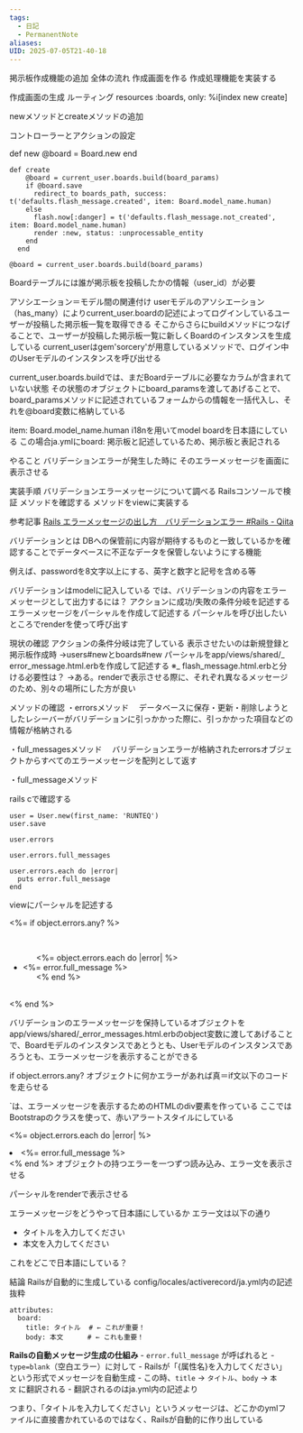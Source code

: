 ```yaml
---
tags:
  - 日記
  - PermanentNote
aliases: 
UID: 2025-07-05T21-40-18
---
```

掲示板作成機能の追加
全体の流れ
作成画面を作る
作成処理機能を実装する

作成画面の生成
ルーティング
resources :boards, only: %i[index new create]

newメソッドとcreateメソッドの追加

コントローラーとアクションの設定

def new
  @board = Board.new
end

```
def create
    @board = current_user.boards.build(board_params)
    if @board.save
      redirect_to boards_path, success: t('defaults.flash_message.created', item: Board.model_name.human)
    else
      flash.now[:danger] = t('defaults.flash_message.not_created', item: Board.model_name.human)
      render :new, status: :unprocessable_entity
    end
  end
```
```
@board = current_user.boards.build(board_params)
```

Boardテーブルには誰が掲示板を投稿したかの情報（user_id）が必要

アソシエーション＝モデル間の関連付け
userモデルのアソシエーション（has_many）によりcurrent_user.boardの記述によってログインしているユーザーが投稿した掲示板一覧を取得できる
そこからさらにbuildメソッドにつなげることで、ユーザーが投稿した掲示板一覧に新しくBoardのインスタンスを生成している
current_userはgem'sorcery'が用意しているメソッドで、ログイン中のUserモデルのインスタンスを呼び出せる

current_user.boards.buildでは、まだBoardテーブルに必要なカラムが含まれていない状態
その状態のオブジェクトにboard_paramsを渡してあげることで、board_paramsメソッドに記述されているフォームからの情報を一括代入し、それを@board変数に格納している

item: Board.model_name.human
i18nを用いてmodel boardを日本語にしている
この場合ja.ymlにboard: 掲示板と記述しているため、掲示板と表記される

やること
バリデーションエラーが発生した時に
そのエラーメッセージを画面に表示させる

実装手順
バリデーションエラーメッセージについて調べる
Railsコンソールで検証
メソッドを確認する
メソッドをviewに実装する

参考記事
[Rails エラーメッセージの出し方　バリデーションエラー #Rails - Qiita](https://qiita.com/nakanishi03/items/d1be27c74c98855423ab)

バリデーションとは
DBへの保管前に内容が期待するものと一致しているかを確認することでデータベースに不正なデータを保管しないようにする機能

例えば、passwordを8文字以上にする、英字と数字と記号を含める等

バリデーションはmodelに記入している
では、バリデーションの内容をエラーメッセージとして出力するには？
アクションに成功/失敗の条件分岐を記述する
エラーメッセージをパーシャルを作成して記述する
パーシャルを呼び出したいところでrenderを使って呼び出す

現状の確認
アクションの条件分岐は完了している
表示させたいのは新規登録と掲示板作成時
→users#newとboards#new
パーシャルをapp/views/shared/_ error_message.html.erbを作成して記述する
※_ flash_message.html.erbと分ける必要性は？
→ある。renderで表示させる際に、それぞれ異なるメッセージのため、別々の場所にした方が良い

メソッドの確認
・errorsメソッド
　データベースに保存・更新・削除しようとしたレシーバーがバリデーションに引っかかった際に、引っかかった項目などの情報が格納される

・full_messagesメソッド
　バリデーションエラーが格納されたerrorsオブジェクトからすべてのエラーメッセージを配列として返す

・full_messageメソッド

rails cで確認する

```
user = User.new(first_name: 'RUNTEQ')
user.save

user.errors

user.errors.full_messages

user.errors.each do |error|
  puts error.full_message
end
```

viewにパーシャルを記述する

<%= if object.errors.any? %>
  <div id="error_explanation" class="alert alert-danger">
    <ul class="mb-0">
      <%= object.errors.each do |error| %>
        <li><%= error.full_message %></li>
      <% end %>
    </ul>
  </div>
<% end %>

バリデーションのエラーメッセージを保持しているオブジェクトをapp/views/shared/_error_messages.html.erbのobject変数に渡してあげることで、Boardモデルのインスタンスであとうとも、Userモデルのインスタンスであろうとも、エラーメッセージを表示することができる

if object.errors.any?
オブジェクトに何かエラーがあれば真＝if文以下のコードを走らせる

<div id="error_explanation" class="alert alert-danger">`は、エラーメッセージを表示するためのHTMLのdiv要素を作っている
ここではBootstrapのクラスを使って、赤いアラートスタイルにしている

<%= object.errors.each do |error| %>
        <li><%= error.full_message %></li>
<% end %>
オブジェクトの持つエラーを一つずつ読み込み、エラー文を表示させる

パーシャルをrenderで表示させる


エラーメッセージをどうやって日本語にしているか
エラー文は以下の通り
- タイトルを入力してください
- 本文を入力してください

これをどこで日本語にしている？

結論
Railsが自動的に生成している
config/locales/activerecord/ja.yml内の記述抜粋
```
attributes:
  board:
    title: タイトル  # ← これが重要！
    body: 本文      # ← これも重要！
```
**Railsの自動メッセージ生成の仕組み**
    - `error.full_message` が呼ばれると
    - `type=blank`（空白エラー）に対して
    - Railsが「{属性名}を入力してください」という形式でメッセージを自動生成
    - この時、`title` → `タイトル`、`body` → `本文` に翻訳される
    - 翻訳されるのはja.yml内の記述より

つまり、「タイトルを入力してください」というメッセージは、どこかのymlファイルに直接書かれているのではなく、Railsが自動的に作り出している
